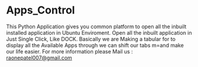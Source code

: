 # Apps_Control
This Python Application gives you common platform to open all the inbuilt installed application in Ubuntu Enviroment. Open all the inbuilt application in Just Single Click, Like DOCK. Basically we are Making a tabular for to display all the Available Apps through we can shift our tabs m=and make our life easier. For more information please Mail us : raonepatel007@gmail.com 
